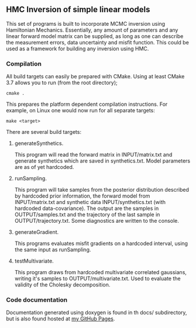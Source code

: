 
## HMC Inversion of simple linear models

This set of programs is built to incorporate MCMC inversion using Hamiltonian Mechanics. Essentially, any amount of
parameters and any linear forward model matrix can be supplied, as long as one can describe the measurement errors, data
uncertainty and misfit function. This could be used as a framework for building any inversion using HMC.

### Compilation

All build targets can easily be prepared with CMake. Using at least CMake 3.7 allows you to run (from the
root directory);

```{r, engine='bash', Running CMake}
cmake .
```
This prepares the platform dependent compilation instructions. For example, on Linux one would now run for
 all separate targets:

 ```{r, engine='bash', Building targets}
 make <target>
 ```

There are several build targets:
1. generateSynthetics.

   This program will read the forward matrix in INPUT/matrix.txt and generate synthetics which are saved in synthetics.txt. Model parameters are as of yet hardcoded.

2. runSampling.

   This program will take samples from the posterior distribution described by hardcoded prior information, the forward model from INPUT/matrix.txt and synthetic data INPUT/synthetics.txt (with hardcoded data-covariance). The output are the samples in OUTPUT/samples.txt and the trajectory of the last sample in OUTPUT/trajectory.txt. Some diagnostics are written to the console.

3. generateGradient.

    This programs evaluates misfit gradients on a hardcoded interval, using the same input as runSampling.

4. testMultivariate.

   This program draws from hardcoded multivariate correlated gaussians, writing it's samples to OUTPUT/multivariate.txt. Used to evaluate the validity of the Cholesky decomposition.

### Code documentation

Documentation generated using doxygen is found in th docs/ subdirectory, but is also found hosted at [my GitHub Pages](www.larsgeb.github.io).
